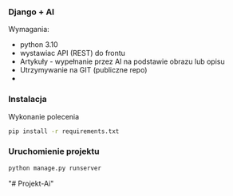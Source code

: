 ###  Django + AI
Wymagania:  
- python 3.10
- wystawiac API (REST) do frontu
- Artykuły - wypełnanie przez AI na podstawie obrazu lub opisu 
- Utrzymywanie na GIT (publiczne repo)
- 
### Instalacja  
Wykonanie polecenia
```sh
pip install -r requirements.txt
```
### Uruchomienie projektu
```sh
python manage.py runserver
```



"# Projekt-Ai" 
